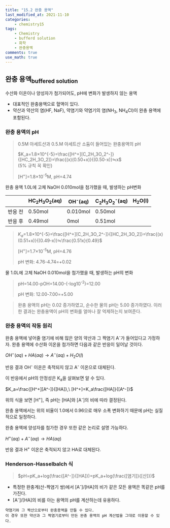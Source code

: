 ```yaml
---
title: "15.2 완충 용액"
last_modified_at: 2021-11-10
categories:
    - chemistry15
tags:
    - Chemistry
    - bufferd solution
    - 화학
    - 완충용액
comments: true
use_math: true
---
```


<h2>완충 용액<sub>buffered solution</sub></h2>

수산화 이온이나 양성자가 첨가되어도, pH에 변화가 발생하지 않는 용액
- 대표적인 완충용액으로 혈액이 있다.
- 약산과 약산의 염(HF, NaF), 약염기와 약염기의 염(NH<sub>3</sub>, NH<sub>4</sub>Cl)이 완충 용액에 포함된다.

<h3>완충 용액의 pH</h3>

> 0.5M 아세트산과 0.5.M 아세트산 소듐이 들어있는 완충용액의 pH
>
>$K_a=1.8×10^{-5}=\frac{[H^+][C_2H_3O_2^-]}{[HC_2H_3O_2]}=\frac{(x)(0.50+x)}{(0.50-x)}≒x$\
>(5% 규칙 꼭 확인)
>
>[H<sup>+</sup>]=1.8×10<sup>-5</sup>M, pH=4.74

완충 용액 1.0L에 고체 NaOH 0.010mol을 첨가했을 때, 발생하는 pH변화

||HC<sub>2</sub>H<sub>3</sub>O<sub>2</sub>(aq)|OH<sup>-</sup>(aq)|C<sub>2</sub>H<sub>3</sub>O<sub>2</sub><sup>-</sup>(aq)|H<sub>2</sub>O(l)
|---|---|---|---|---|
|반응 전|0.50mol|0.010mol|0.50mol||
|반응 후|0.49mol|0mol|0.51mol||

>$K_a=$1.8×10^{-5}=\frac{[H^+][C_2H_3O_2^-]}{[HC_2H_3O_2]}=\frac{(x)(0.51+x)}{(0.49-x)}≒\frac{0.51x}{0.49}$
>
>[H<sup>+</sup>]=1.7×10<sup>-5</sup>M, pH=4.76
>
>pH 변화: 4.76-4.74=+0.02

물 1.0L에 고체 NaOH 0.010mol을 첨가했을 때, 발생하는 pH의 변화

>pH=14.00-pOH=14.00-(-log10<sup>-2</sup>)=12.00
>
>pH 변화: 12.00-7.00=+5.00

>완충 용액의 pH는 0.02 증가하였고, 순수한 물의 pH는 5.00 증가하였다. 이러한 결과는 완충용액이 pH의 변화를 얼마나 잘 억제하는지 보여준다.

<h3>완충 용액의 작동 원리</h3>

완충 용액에 넣어줄 염기에 비해 많은 양의 약산과 그 짝염기 A<sup>-</sup>가 들어있다고 가정하자. 완충 용액에 수산화 이온을 첨가하면 다음과 같은 반응이 일어날 것이다.

$OH^-(aq)+HA(aq)→A^-(aq)+H_2O(l)$

반응 결과 OH<sup>-</sup> 이온은 축적되지 않고 A<sup>-</sup> 이온으로 대체된다.

이 반응에서 pH의 안정성은 K<sub>a</sub>을 살펴보면 알 수 있다.

$K_a=\frac{[H^+][A^-]}{[HA]},\ [H^+]=K_a\frac{[HA]}{[A^-]}$

위의 식을 보면 [H<sup>+</sup>], 즉 pH는 [HA]와 [A<sup>-</sup>]의 비에 따라 결정된다.

완충 용액에서는 위의 비율이 1.0에서 0.96으로 매우 소폭 변화하기 때문에 pH는 실질적으로 일정하다.

완충 용액에 양성자를 첨가한 경우 또한 같은 논리로 설명 가능하다.

$H^+(aq)+A^-(aq)→HA(aq)$

반응 결과 H<sup>+</sup> 이온은 축적되지 않고 HA로 대체된다.

<h3>Henderson-Hasselbalch 식</h3>

> $pH=pK_a+log(\frac{[A^-]}{[HA]})=pK_a+log(\frac{[염기]}{[산]})$

- 특정한 완충계(산-짝염기 쌍)에서 [A<sup>-</sup>]/[HA]의 비가 같은 모든 용액은 똑같은 pH를 가진다.
- [A<sup>-</sup>]/[HA]의 비를 아는 용액의 pH를 계산하는데 유용하다.

```
약염기와 그 짝산으로부터 완충용액을 만들 수 있다.
이 경우 또한 약산과 그 짝염기로부터 만든 완충 용액의 pH 계산법을 그대로 이용할 수 있다.
```